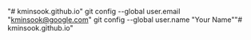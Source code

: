 "# kminsook.github.io" 
git config --global user.email "kminsook@google.com"
git config --global user.name "Your Name""# kminsook.github.io" 
